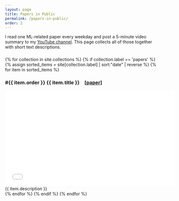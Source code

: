 ```yaml
---
layout: page
title: Papers in Public
permalink: /papers-in-public/
order: 2
---
```


I read one ML-related paper every weekday and post a 5-minute video summary to my [YouTube channel](https://www.youtube.com/@papersinpublic). This page collects all of those together with short text descriptions.


<div style="margin-top: 24px">
{% for collection in site.collections %}
  {% if collection.label == 'papers' %}
  {% assign sorted_items = site[collection.label] | sort:"date" | reverse %}
  {% for item in sorted_items %}
  <div style="margin-top: 24px;">
  <h3>
    #{{ item.order }} {{ item.title }}
    <span style="font-size: 12pt; margin-left: 12px;"><a href="{{ item.paper_url }}">[paper]</a></span>
  </h3>
  <div>
  <iframe width="560" height="315" src="{{ item.video_url }}" frameborder="0" allow="accelerometer; autoplay; clipboard-write; encrypted-media; gyroscope; picture-in-picture; web-share" referrerpolicy="strict-origin-when-cross-origin" allowfullscreen></iframe>
  </div>
  {{ item.description }}
  </div>
  {% endfor %}
  {% endif %}
{% endfor %}
</div>
